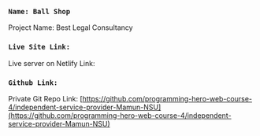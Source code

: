 ### `Name: Ball Shop`

Project Name: Best Legal Consultancy

### `Live Site Link:`

Live server on Netlify Link:
[]()

### `Github Link:`

Private Git Repo Link:
[https://github.com/programming-hero-web-course-4/independent-service-provider-Mamun-NSU](https://github.com/programming-hero-web-course-4/independent-service-provider-Mamun-NSU)
